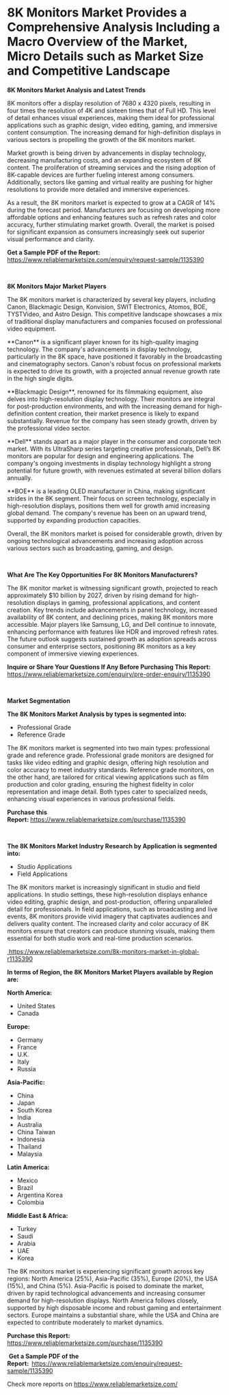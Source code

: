 <p><h1>8K Monitors Market Provides a Comprehensive Analysis Including a Macro Overview of the Market, Micro Details such as Market Size and Competitive Landscape</h1></p><p><strong>8K Monitors Market Analysis and Latest Trends</strong></p>
<p><p>8K monitors offer a display resolution of 7680 x 4320 pixels, resulting in four times the resolution of 4K and sixteen times that of Full HD. This level of detail enhances visual experiences, making them ideal for professional applications such as graphic design, video editing, gaming, and immersive content consumption. The increasing demand for high-definition displays in various sectors is propelling the growth of the 8K monitors market.</p><p>Market growth is being driven by advancements in display technology, decreasing manufacturing costs, and an expanding ecosystem of 8K content. The proliferation of streaming services and the rising adoption of 8K-capable devices are further fueling interest among consumers. Additionally, sectors like gaming and virtual reality are pushing for higher resolutions to provide more detailed and immersive experiences.</p><p>As a result, the 8K monitors market is expected to grow at a CAGR of 14% during the forecast period. Manufacturers are focusing on developing more affordable options and enhancing features such as refresh rates and color accuracy, further stimulating market growth. Overall, the market is poised for significant expansion as consumers increasingly seek out superior visual performance and clarity.</p></p>
<p><strong>Get a Sample PDF of the Report:&nbsp;</strong> <a href="https://www.reliablemarketsize.com/enquiry/request-sample/1135390?utm_campaign=1897&utm_medium=2&utm_source=Github&utm_content=ia&utm_term=18022025&utm_id=8k-monitors">https://www.reliablemarketsize.com/enquiry/request-sample/1135390</a></p>
<p>&nbsp;</p>
<p><strong>8K Monitors Major Market Players</strong></p>
<p><p>The 8K monitors market is characterized by several key players, including Canon, Blackmagic Design, Konvision, SWIT Electronics, Atomos, BOE, TYSTVideo, and Astro Design. This competitive landscape showcases a mix of traditional display manufacturers and companies focused on professional video equipment.</p><p>**Canon** is a significant player known for its high-quality imaging technology. The company's advancements in display technology, particularly in the 8K space, have positioned it favorably in the broadcasting and cinematography sectors. Canon's robust focus on professional markets is expected to drive its growth, with a projected annual revenue growth rate in the high single digits.</p><p>**Blackmagic Design**, renowned for its filmmaking equipment, also delves into high-resolution display technology. Their monitors are integral for post-production environments, and with the increasing demand for high-definition content creation, their market presence is likely to expand substantially. Revenue for the company has seen steady growth, driven by the professional video sector.</p><p>**Dell** stands apart as a major player in the consumer and corporate tech market. With its UltraSharp series targeting creative professionals, Dell’s 8K monitors are popular for design and engineering applications. The company's ongoing investments in display technology highlight a strong potential for future growth, with revenues estimated at several billion dollars annually.</p><p>**BOE** is a leading OLED manufacturer in China, making significant strides in the 8K segment. Their focus on screen technology, especially in high-resolution displays, positions them well for growth amid increasing global demand. The company's revenue has been on an upward trend, supported by expanding production capacities.</p><p>Overall, the 8K monitors market is poised for considerable growth, driven by ongoing technological advancements and increasing adoption across various sectors such as broadcasting, gaming, and design.</p></p>
<p>&nbsp;</p>
<p><strong>What Are The Key Opportunities For 8K Monitors Manufacturers?</strong></p>
<p><p>The 8K monitor market is witnessing significant growth, projected to reach approximately $10 billion by 2027, driven by rising demand for high-resolution displays in gaming, professional applications, and content creation. Key trends include advancements in panel technology, increased availability of 8K content, and declining prices, making 8K monitors more accessible. Major players like Samsung, LG, and Dell continue to innovate, enhancing performance with features like HDR and improved refresh rates. The future outlook suggests sustained growth as adoption spreads across consumer and enterprise sectors, positioning 8K monitors as a key component of immersive viewing experiences.</p></p>
<p><strong>Inquire or Share Your Questions If Any Before Purchasing This Report:</strong> <a href="https://www.reliablemarketsize.com/enquiry/pre-order-enquiry/1135390?utm_campaign=1897&utm_medium=2&utm_source=Github&utm_content=ia&utm_term=18022025&utm_id=8k-monitors">https://www.reliablemarketsize.com/enquiry/pre-order-enquiry/1135390</a></p>
<p>&nbsp;</p>
<p><strong>Market Segmentation</strong></p>
<p><strong>The 8K Monitors Market Analysis by types is segmented into:</strong></p>
<p><ul><li>Professional Grade</li><li>Reference Grade</li></ul></p>
<p><p>The 8K monitors market is segmented into two main types: professional grade and reference grade. Professional grade monitors are designed for tasks like video editing and graphic design, offering high resolution and color accuracy to meet industry standards. Reference grade monitors, on the other hand, are tailored for critical viewing applications such as film production and color grading, ensuring the highest fidelity in color representation and image detail. Both types cater to specialized needs, enhancing visual experiences in various professional fields.</p></p>
<p><strong>Purchase this Report:&nbsp;</strong><a href="https://www.reliablemarketsize.com/purchase/1135390?utm_campaign=1897&utm_medium=2&utm_source=Github&utm_content=ia&utm_term=18022025&utm_id=8k-monitors">https://www.reliablemarketsize.com/purchase/1135390</a></p>
<p>&nbsp;</p>
<p><strong>The 8K Monitors Market Industry Research by Application is segmented into:</strong></p>
<p><ul><li>Studio Applications</li><li>Field Applications</li></ul></p>
<p><p>The 8K monitors market is increasingly significant in studio and field applications. In studio settings, these high-resolution displays enhance video editing, graphic design, and post-production, offering unparalleled detail for professionals. In field applications, such as broadcasting and live events, 8K monitors provide vivid imagery that captivates audiences and delivers quality content. The increased clarity and color accuracy of 8K monitors ensure that creators can produce stunning visuals, making them essential for both studio work and real-time production scenarios.</p></p>
<p><a href="https://www.reliablemarketsize.com/8k-monitors-market-in-global-r1135390?utm_campaign=1897&utm_medium=2&utm_source=Github&utm_content=ia&utm_term=18022025&utm_id=8k-monitors">&nbsp;https://www.reliablemarketsize.com/8k-monitors-market-in-global-r1135390</a></p>
<p><strong>In terms of Region, the 8K Monitors Market Players available by Region are:</strong></p>
<p>
    <p> <strong> North America: </strong>
        <ul>
            <li>United States</li>
            <li>Canada</li>
        </ul>
        </p> 
    <p> <strong> Europe: </strong>
        <ul>
            <li>Germany</li>
            <li>France</li>
            <li>U.K.</li>
            <li>Italy</li>
            <li>Russia</li>
        </ul>
        </p> 
    <p> <strong> Asia-Pacific: </strong>
        <ul>
            <li>China</li>
            <li>Japan</li>
            <li>South Korea</li>
            <li>India</li>
            <li>Australia</li>
            <li>China Taiwan</li>
            <li>Indonesia</li>
            <li>Thailand</li>
            <li>Malaysia</li>
        </ul>
        </p> 
    <p> <strong> Latin America: </strong>
        <ul>
            <li>Mexico</li>
            <li>Brazil</li>
            <li>Argentina Korea</li>
            <li>Colombia</li>
        </ul>
        </p> 
    <p> <strong> Middle East & Africa: </strong>
        <ul>
            <li>Turkey</li>
            <li>Saudi</li>
            <li>Arabia</li>
            <li>UAE</li>
            <li>Korea</li>
        </ul>
    </p>
    </p>
<p><p>The 8K monitors market is experiencing significant growth across key regions: North America (25%), Asia-Pacific (35%), Europe (20%), the USA (15%), and China (5%). Asia-Pacific is poised to dominate the market, driven by rapid technological advancements and increasing consumer demand for high-resolution displays. North America follows closely, supported by high disposable income and robust gaming and entertainment sectors. Europe maintains a substantial share, while the USA and China are expected to contribute moderately to market dynamics.</p></p>
<p><strong>Purchase this Report: </strong><a href="https://www.reliablemarketsize.com/purchase/1135390?utm_campaign=1897&utm_medium=2&utm_source=Github&utm_content=ia&utm_term=18022025&utm_id=8k-monitors">https://www.reliablemarketsize.com/purchase/1135390</a></p>
<p>&nbsp;<strong>Get a Sample PDF of the Report:&nbsp;&nbsp;</strong><a href="https://www.reliablemarketsize.com/enquiry/request-sample/1135390?utm_campaign=1897&utm_medium=2&utm_source=Github&utm_content=ia&utm_term=18022025&utm_id=8k-monitors">https://www.reliablemarketsize.com/enquiry/request-sample/1135390</a></p>
<p><strong></strong></p>
<p>Check more reports on <a href="https://www.reliablemarketsize.com/?utm_campaign=1897&utm_medium=2&utm_source=Github&utm_content=ia&utm_term=18022025&utm_id=8k-monitors">https://www.reliablemarketsize.com/</a></p>